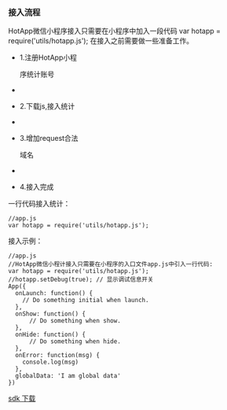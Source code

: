### 接入流程

HotApp微信小程序接入只需要在小程序中加入一段代码 var hotapp = require\('utils/hotapp.js'\); 在接入之前需要做一些准备工作。

* 1.注册HotApp小程
 
  序统计账号
* 
* 2.下载js,接入统计
* 
* 3.增加request合法
 
  域名
* 
* 4.接入完成

一行代码接入统计：

```
//app.js
var hotapp = require('utils/hotapp.js');

```

接入示例：

```
//app.js
//HotApp微信小程计接入只需要在小程序的入口文件app.js中引入一行代码:
var hotapp = require('utils/hotapp.js');
//hotapp.setDebug(true); // 显示调试信息开关
App({
  onLaunch: function() { 
    // Do something initial when launch.
  },
  onShow: function() {
      // Do something when show.
  },
  onHide: function() {
      // Do something when hide.
  },
  onError: function(msg) {
    console.log(msg)
  },
  globalData: 'I am global data'
})

```

[sdk 下载](http://wenda.hotapp.cn/article/1)

  


